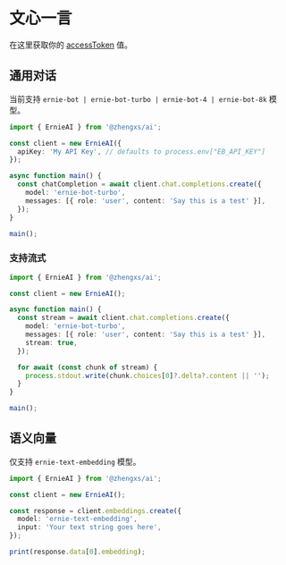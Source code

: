 # 文心一言

在这里获取你的 [accessToken](https://aistudio.baidu.com/index/accessToken) 值。

## 通用对话

当前支持 `ernie-bot | ernie-bot-turbo | ernie-bot-4 | ernie-bot-8k` 模型。

```ts
import { ErnieAI } from '@zhengxs/ai';

const client = new ErnieAI({
  apiKey: 'My API Key', // defaults to process.env["EB_API_KEY"]
});

async function main() {
  const chatCompletion = await client.chat.completions.create({
    model: 'ernie-bot-turbo',
    messages: [{ role: 'user', content: 'Say this is a test' }],
  });
}

main();
```

### 支持流式

```ts
import { ErnieAI } from '@zhengxs/ai';

const client = new ErnieAI();

async function main() {
  const stream = await client.chat.completions.create({
    model: 'ernie-bot-turbo',
    messages: [{ role: 'user', content: 'Say this is a test' }],
    stream: true,
  });

  for await (const chunk of stream) {
    process.stdout.write(chunk.choices[0]?.delta?.content || '');
  }
}

main();
```

## 语义向量

仅支持 `ernie-text-embedding` 模型。

```ts
import { ErnieAI } from '@zhengxs/ai';

const client = new ErnieAI();

const response = client.embeddings.create({
  model: 'ernie-text-embedding',
  input: 'Your text string goes here',
});

print(response.data[0].embedding);
```
